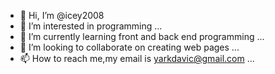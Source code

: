 - 👋 Hi, I’m @icey2008
- 👀 I’m interested in programming ...
- 🌱 I’m currently learning front and back end programming ...
- 💞️ I’m looking to collaborate on creating web pages ...
- 📫 How to reach me,my email is yarkdavic@gmail.com ...

<!---
icey2008/icey2008 is a ✨ special ✨ repository because its `README.md` (this file) appears on your GitHub profile.
You can click the Preview link to take a look at your changes.
--->
